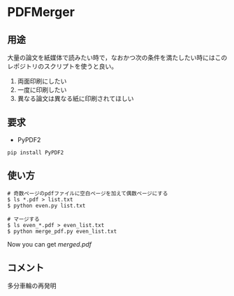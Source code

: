 # PDFMerger

## 用途
大量の論文を紙媒体で読みたい時で，なおかつ次の条件を満たしたい時にはこのレポジトリのスクリプトを使うと良い。

1. 両面印刷にしたい
2. 一度に印刷したい
3. 異なる論文は異なる紙に印刷されてほしい


## 要求
- PyPDF2
```
pip install PyPDF2
```

## 使い方
```
# 奇数ページのpdfファイルに空白ページを加えて偶数ページにする
$ ls *.pdf > list.txt
$ python even.py list.txt

# マージする
$ ls even_*.pdf > even_list.txt
$ python merge_pdf.py even_list.txt
```
Now you can get _merged.pdf_


## コメント
多分車輪の再発明
